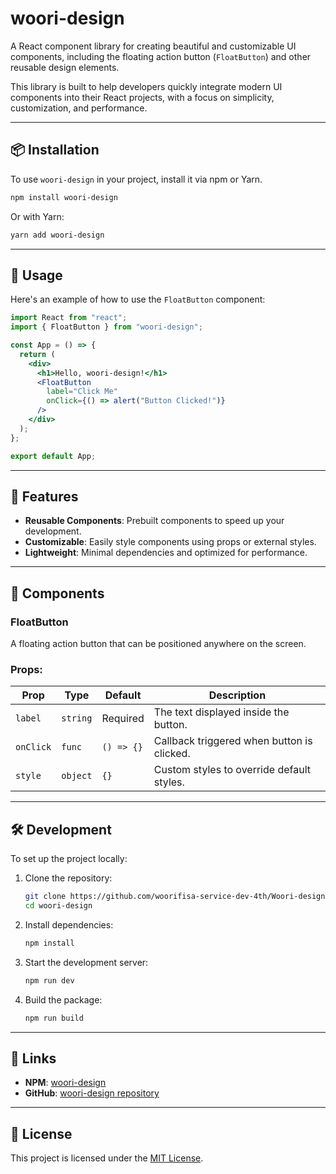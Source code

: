 # woori-design

A React component library for creating beautiful and customizable UI components, including the floating action button (`FloatButton`) and other reusable design elements.

This library is built to help developers quickly integrate modern UI components into their React projects, with a focus on simplicity, customization, and performance.

---

## 📦 Installation

To use `woori-design` in your project, install it via npm or Yarn.

```bash
npm install woori-design

```

Or with Yarn:

```bash
yarn add woori-design

```

---

## 🚀 Usage

Here's an example of how to use the `FloatButton` component:

```jsx
import React from "react";
import { FloatButton } from "woori-design";

const App = () => {
  return (
    <div>
      <h1>Hello, woori-design!</h1>
      <FloatButton
        label="Click Me"
        onClick={() => alert("Button Clicked!")}
      />
    </div>
  );
};

export default App;

```

---

## 🌟 Features

- **Reusable Components**: Prebuilt components to speed up your development.
- **Customizable**: Easily style components using props or external styles.
- **Lightweight**: Minimal dependencies and optimized for performance.

---

## 📘 Components

### FloatButton

A floating action button that can be positioned anywhere on the screen.

### Props:

| Prop | Type | Default | Description |
| --- | --- | --- | --- |
| `label` | `string` | Required | The text displayed inside the button. |
| `onClick` | `func` | `() => {}` | Callback triggered when button is clicked. |
| `style` | `object` | `{}` | Custom styles to override default styles. |

---

## 🛠️ Development

To set up the project locally:

1. Clone the repository:
    
    ```bash
    git clone https://github.com/woorifisa-service-dev-4th/Woori-design
    cd woori-design
    
    ```
    
2. Install dependencies:
    
    ```bash
    npm install
    
    ```
    
3. Start the development server:
    
    ```bash
    npm run dev
    
    ```
    
4. Build the package:
    
    ```bash
    npm run build
    
    ```
    

---

## 🔗 Links

- **NPM**: [woori-design](https://www.npmjs.com/package/woori-design)
- **GitHub**: [woori-design repository](https://github.com/woorifisa-service-dev-4th/Woori-design)

---

## 📝 License

This project is licensed under the [MIT License](https://chatgpt.com/c/LICENSE).
